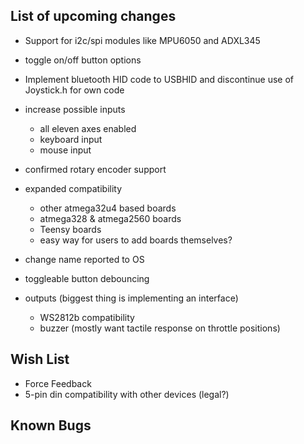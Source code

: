 ## List of upcoming changes 

- Support for i2c/spi modules like MPU6050 and ADXL345

- toggle on/off button options

- Implement bluetooth HID code to USBHID and discontinue use of Joystick.h for own code

- increase possible inputs
    - all eleven axes enabled
    - keyboard input
    - mouse input

- confirmed rotary encoder support

- expanded compatibility
    - other atmega32u4 based boards
    - atmega328 & atmega2560 boards
    - Teensy boards
    - easy way for users to add boards themselves?

- change name reported to OS
- toggleable button debouncing

- outputs (biggest thing is implementing an interface)
    - WS2812b compatibility 
    - buzzer (mostly want tactile response on throttle positions)



## Wish List 

- Force Feedback
- 5-pin din compatibility with other devices (legal?)


## Known Bugs
